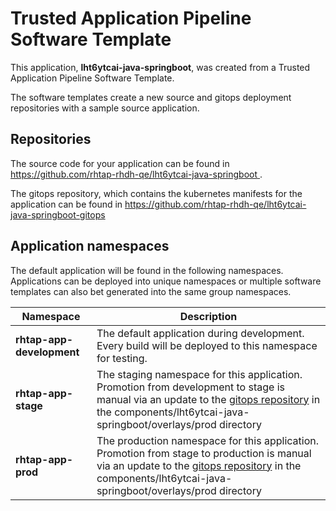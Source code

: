 # Trusted Application Pipeline Software Template

This application, **lht6ytcai-java-springboot**, was created from a Trusted Application Pipeline Software Template.

The software templates create a new source and gitops deployment repositories with a sample source application. 

## Repositories

The source code for your application can be found in [https://github.com/rhtap-rhdh-qe/lht6ytcai-java-springboot ](https://github.com/rhtap-rhdh-qe/lht6ytcai-java-springboot ).
 
The gitops repository, which contains the kubernetes manifests for the application can be found in 
[https://github.com/rhtap-rhdh-qe/lht6ytcai-java-springboot-gitops ](https://github.com/rhtap-rhdh-qe/lht6ytcai-java-springboot-gitops ) 

## Application namespaces 

The default application will be found in the following namespaces. Applications can be deployed into unique namespaces or multiple software templates can also bet generated into the same group namespaces.  

|  Namespace   |  Description   |  
| -------- | -------- |   
| **rhtap-app-development** | The default application during development. Every build will be deployed to this namespace for testing. | 
| **rhtap-app-stage** | The staging namespace for this application. Promotion from development to stage is manual via an update to the [gitops repository](https://github.com/rhtap-rhdh-qe/lht6ytcai-java-springboot-gitops ) in the components/lht6ytcai-java-springboot/overlays/prod directory |  
| **rhtap-app-prod** | The production namespace for this application. Promotion from stage to production is manual via an update to the [gitops repository](https://github.com/rhtap-rhdh-qe/lht6ytcai-java-springboot-gitops ) in the components/lht6ytcai-java-springboot/overlays/prod directory | 